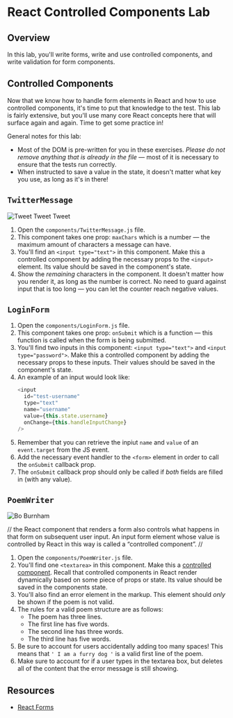 # React Controlled Components Lab

## Overview

In this lab, you'll write forms, write and use controlled components, and write validation for form components.

## Controlled Components

Now that we know how to handle form elements in React and how to use controlled components, it's time to put that knowledge to the test. This lab is fairly extensive, but you'll use many core React concepts here that will surface again and again. Time to get some practice in!

General notes for this lab:

* Most of the DOM is pre-written for you in these exercises. _Please do not remove anything that is already in the file_ — most of it is necessary to ensure that the tests run correctly.
* When instructed to save a value in the state, it doesn't matter what key you use, as long as it's in there!

## `TwitterMessage`

![Tweet Tweet Tweet](https://media.giphy.com/media/f4eXhcyemnGwM/giphy.gif)

1. Open the `components/TwitterMessage.js` file.
2. This component takes one prop: `maxChars` which is a number — the maximum amount of characters a message can have.
3. You'll find an `<input type="text">` in this component. Make this a controlled component by adding the necessary props to the `<input>` element. Its value should be saved in the component's state.
4. Show the _remaining_ characters in the component. It doesn't matter how you render it, as long as the number is correct. No need to guard against input that is too long — you can let the counter reach negative values.

## `LoginForm`

1. Open the `components/LoginForm.js` file.
2. This component takes one prop: `onSubmit` which is a function — this function is called when the form is being submitted.
3. You'll find two inputs in this component: `<input type="text">` and `<input type="password">`. Make this a controlled component by adding the necessary props to these inputs. Their values should be saved in the component's state.
4. An example of an input would look like:
   ```js
   <input
     id="test-username"
     type="text"
     name="username"
     value={this.state.username}
     onChange={this.handleInputChange}
   />
   ```
5. Remember that you can retrieve the inpiut `name` and `value` of an `event.target` from the JS event.
6. Add the necessary event handler to the `<form>` element in order to call the `onSubmit` callback prop.
7. The `onSubmit` callback prop should only be called if _both_ fields are filled in (with any value).

## `PoemWriter`

![Bo Burnham](https://media.giphy.com/media/dg2p49sffdtqo/giphy.gif)

//
the React component that renders a form also controls what happens in that form on subsequent user input. An input form element whose value is controlled by React in this way is called a “controlled component”.
//

1. Open the `components/PoemWriter.js` file.
2. You'll find one `<textarea>` in this component. Make this a [controlled component](https://reactjs.org/docs/forms.html#controlled-components). Recall that controlled components in React render dynamically based on some piece of props or state. Its value should be saved in the components state.
3. You'll also find an error element in the markup. This element should _only_ be shown if the poem is not valid.
4. The rules for a valid poem structure are as follows:
   * The poem has three lines.
   * The first line has five words.
   * The second line has three words.
   * The third line has five words.
     <!-- TODO: shouldn't this be invalid? -->
5. Be sure to account for users accidentally adding too many spaces! This means that `' I am a furry dog '` is a valid first line of the poem.
   <!-- TODO: wording here confusing AF -->
6. Make sure to account for if a user types in the textarea box, but deletes all of the content that the error message is still showing.

## Resources

* [React Forms](https://facebook.github.io/react/docs/forms.html)
